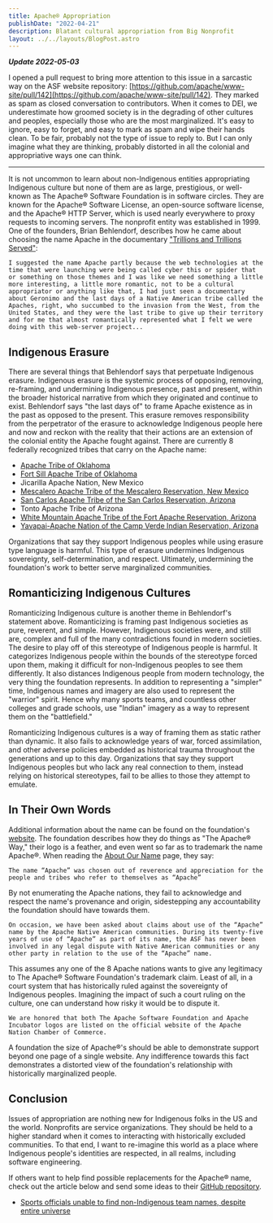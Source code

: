 ```yaml
---
title: Apache® Appropriation
publishDate: "2022-04-21"
description: Blatant cultural appropriation from Big Nonprofit
layout: ../../layouts/BlogPost.astro
---
```


_**Update 2022-05-03**_

I opened a pull request to bring more attention to this issue in a sarcastic way on the ASF website repository: [https://github.com/apache/www-site/pull/142](https://github.com/apache/www-site/pull/142). They marked as spam as closed conversation to contributors. When it comes to DEI, we underestimate how groomed society is in the degrading of other cultures and peoples, especially those who are the most marginalized. It's easy to ignore, easy to forget, and easy to mark as spam and wipe their hands clean. To be fair, probably not the type of issue to reply to. But I can only imagine what they are thinking, probably distorted in all the colonial and appropriative ways one can think.

<hr />

It is not uncommon to learn about non-Indigenous entities appropriating Indigenous culture but none of them are as large, prestigious, or well-known as The Apache® Software Foundation is in software circles. They are known for the Apache® Software License, an open-source software license, and the Apache® HTTP Server, which is used nearly everywhere to proxy requests to incoming servers. The nonprofit entity was established in 1999. One of the founders, Brian Behlendorf, describes how he came about choosing the name Apache in the documentary ["Trillions and Trillions Served"](https://www.youtube.com/watch?v=JUt2nb0mgwg&t=249s):

`I suggested the name Apache partly because the web technologies at the time that were launching were being called cyber this or spider that or something on those themes and I was like we need something a little more interesting, a little more romantic, not to be a cultural appropriator or anything like that, I had just seen a documentary about Geronimo and the last days of a Native American tribe called the Apaches, right, who succumbed to the invasion from the West, from the United States, and they were the last tribe to give up their territory and for me that almost romantically represented what I felt we were doing with this web-server project...`

## Indigenous Erasure

There are several things that Behlendorf says that perpetuate Indigenous erasure. Indigenous erasure is the systemic process of opposing, removing, re-framing, and undermining Indigenous presence, past and present, within the broader historical narrative from which they originated and continue to exist. Behlendorf says "the last days of" to frame Apache existence as in the past as opposed to the present. This erasure removes responsibility from the perpetrator of the erasure to acknowledge Indigenous people here and now and reckon with the reality that their actions are an extension of the colonial entity the Apache fought against. There are currently 8 federally recognized tribes that carry on the Apache name:

- [Apache Tribe of Oklahoma](https://apachetribe.org/)
- [Fort Sill Apache Tribe of Oklahoma](https://fortsillapache-nsn.gov/)
- Jicarilla Apache Nation, New Mexico
- [Mescalero Apache Tribe of the Mescalero Reservation, New Mexico](https://mescaleroapachetribe.com/)
- [San Carlos Apache Tribe of the San Carlos Reservation, Arizona](https://www.scat-nsn.gov/)
- Tonto Apache Tribe of Arizona
- [White Mountain Apache Tribe of the Fort Apache Reservation, Arizona](https://whitemountainapache.org/)
- [Yavapai-Apache Nation of the Camp Verde Indian Reservation, Arizona](https://yavapai-apache.org/)

Organizations that say they support Indigenous peoples while using erasure type language is harmful. This type of erasure undermines Indigenous sovereignty, self-determination, and respect. Ultimately, undermining the foundation's work to better serve marginalized communities.

## Romanticizing Indigenous Cultures

Romanticizing Indigenous culture is another theme in Behlendorf's statement above. Romanticizing is framing past Indigenous societies as pure, reverent, and simple. However, Indigenous societies were, and still are, complex and full of the many contradictions found in modern societies. The desire to play off of this stereotype of Indigenous people is harmful. It categorizes Indigenous people within the bounds of the stereotype forced upon them, making it difficult for non-Indigenous peoples to see them differently. It also distances Indigenous people from modern technology, the very thing the foundation represents. In addition to representing a "simpler" time, Indigenous names and imagery are also used to represent the "warrior" spirit. Hence why many sports teams, and countless other colleges and grade schools, use "Indian" imagery as a way to represent them on the "battlefield."

Romanticizing Indigenous cultures is a way of framing them as static rather than dynamic. It also fails to acknowledge years of war, forced assimilation, and other adverse policies embedded as historical trauma throughout the generations and up to this day. Organizations that say they support Indigenous peoples but who lack any real connection to them, instead relying on historical stereotypes, fail to be allies to those they attempt to emulate.

## In Their Own Words

Additional information about the name can be found on the foundation's [website](https://apache.org/). The foundation describes how they do things as "The Apache® Way," their logo is a feather, and even went so far as to trademark the name Apache®. When reading the [About Our Name](https://www.apache.org/apache-name/) page, they say:

`The name “Apache” was chosen out of reverence and appreciation for the people and tribes who refer to themselves as “Apache”`

By not enumerating the Apache nations, they fail to acknowledge and respect the name's provenance and origin, sidestepping any accountability the foundation should have towards them.

`On occasion, we have been asked about claims about use of the “Apache” name by the Apache Native American communities. During its twenty-five years of use of “Apache” as part of its name, the ASF has never been involved in any legal dispute with Native American communities or any other party in relation to the use of the “Apache” name.`

This assumes any one of the 8 Apache nations wants to give any legitimacy to The Apache® Software Foundation's trademark claim. Least of all, in a court system that has historically ruled against the sovereignty of Indigenous peoples. Imagining the impact of such a court ruling on the culture, one can understand how risky it would be to dispute it.

`We are honored that both The Apache Software Foundation and Apache Incubator logos are listed on the official website of the Apache Nation Chamber of Commerce.`

A foundation the size of Apache®'s should be able to demonstrate support beyond one page of a single website. Any indifference towards this fact demonstrates a distorted view of the foundation's relationship with historically marginalized people.

## Conclusion

Issues of appropriation are nothing new for Indigenous folks in the US and the world. Nonprofits are service organizations. They should be held to a higher standard when it comes to interacting with historically excluded communities. To that end, I want to re-imagine this world as a place where Indigenous people's identities are respected, in all realms, including software engineering.

If others want to help find possible replacements for the Apache® name, check out the article below and send some ideas to their [GitHub repository](https://github.com/apache).

- [Sports officials unable to find non-Indigenous team names, despite entire universe](https://walkingeaglenews.com/2017/12/14/sports-officials-unable-to-find-non-indigenous-team-names-despite-entire-universe/)
